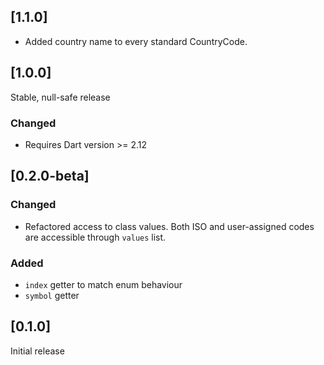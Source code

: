 ## [1.1.0]
- Added country name to every standard CountryCode.

## [1.0.0]
Stable, null-safe release
### Changed
- Requires Dart version >= 2.12
## [0.2.0-beta]
### Changed
- Refactored access to class values. Both ISO and user-assigned codes are 
accessible through `values` list.

### Added
- `index` getter to match enum behaviour
- `symbol` getter

## [0.1.0]
Initial release